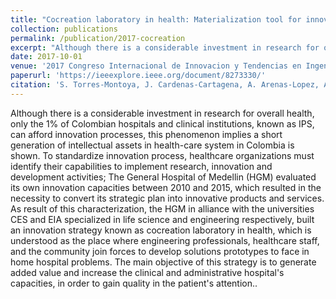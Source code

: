 ```yaml
---
title: "Cocreation laboratory in health: Materialization tool for innovation process in Colombian public hospitals"
collection: publications
permalink: /publication/2017-cocreation
excerpt: "Although there is a considerable investment in research for overall health, only the 1% of Colombian hospitals and clinical institutions, known as IPS, can afford innovation processes, this phenomenon implies a short generation of intellectual assets in health-care system in Colombia is shown."
date: 2017-10-01
venue: '2017 Congreso Internacional de Innovacion y Tendencias en Ingenieria (CONIITI)'
paperurl: 'https://ieeexplore.ieee.org/document/8273330/'
citation: 'S. Torres-Montoya, J. Cardenas-Cartagena, A. Arenas-Lopez, A. Quintero-Posada, and R. Torres-Villa, “Cocreation laboratory in health: Materialization tool for innovation process in Colombian public hospitals,” in 2017 Congreso Internacional de Innovacion y Tendencias en Ingenieria (CONIITI), Bogota, Oct. 2017, pp. 1–6, doi: 10.1109/CONIITI.2017.8273330.'
---
```

Although there is a considerable investment in research for overall health, only the 1% of Colombian hospitals and clinical institutions, known as IPS, can afford innovation processes, this phenomenon implies a short generation of intellectual assets in health-care system in Colombia is shown. To standardize innovation process, healthcare organizations must identify their capabilities to implement research, innovation and development activities; The General Hospital of Medellin (HGM) evaluated its own innovation capacities between 2010 and 2015, which resulted in the necessity to convert its strategic plan into innovative products and services. As result of this characterization, the HGM in alliance with the universities CES and EIA specialized in life science and engineering respectively, built an innovation strategy known as cocreation laboratory in health, which is understood as the place where engineering professionals, healthcare staff, and the community join forces to develop solutions prototypes to face in home hospital problems. The main objective of this strategy is to generate added value and increase the clinical and administrative hospital's capacities, in order to gain quality in the patient's attention..
